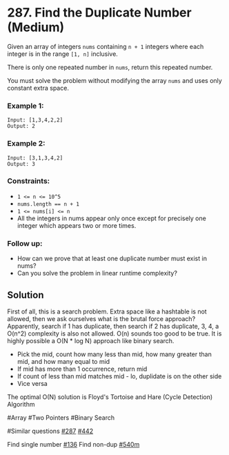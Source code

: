 # 287. Find the Duplicate Number (Medium)

Given an array of integers `nums` containing `n + 1` integers where each integer is in the range `[1, n]` inclusive.

There is only one repeated number in `nums`, return this repeated number.

You must solve the problem without modifying the array `nums` and uses only constant extra space.

### Example 1:

```
Input: [1,3,4,2,2]
Output: 2
```

### Example 2:

```
Input: [3,1,3,4,2]
Output: 3
```

### Constraints:

- `1 <= n <= 10^5`
- `nums.length == n + 1`
- `1 <= nums[i] <= n`
- All the integers in nums appear only once except for precisely one integer which appears two or more times.

### Follow up:

- How can we prove that at least one duplicate number must exist in nums?
- Can you solve the problem in linear runtime complexity?

## Solution

First of all, this is a search problem. Extra space like a hashtable is not allowed, then we ask ourselves what is the brutal force approach? Apparently, search if 1 has duplicate, then search if 2 has duplicate, 3, 4, a O(n^2) complexity is also not allowed. O(n) sounds too good to be true. It is highly possible a O(N \* log N) approach like binary search.

- Pick the mid, count how many less than mid, how many greater than mid, and how many equal to mid
- If mid has more than 1 occurrence, return mid
- If count of less than mid matches mid - lo, duplidate is on the other side
- Vice versa

The optimal O(N) solution is Floyd's Tortoise and Hare (Cycle Detection) Algorithm

#Array #Two Pointers #Binary Search

#Similar questions [#287](../p287m/README.md) [#442](../p442m/README.md)

Find single number [#136](../p136e/README.md) Find non-dup [#540m](../p540m/README.md)
